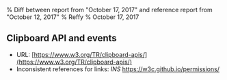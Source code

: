 % Diff between report from "October 17, 2017" and reference report from "October 12, 2017"
% Reffy
% October 17, 2017

## Clipboard API and events

- URL: [https://www.w3.org/TR/clipboard-apis/](https://www.w3.org/TR/clipboard-apis/)
- Inconsistent references for links: *INS* https://w3c.github.io/permissions/


